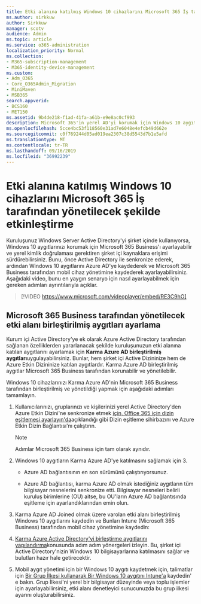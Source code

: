 ```yaml
---
title: Etki alanına katılmış Windows 10 cihazlarını Microsoft 365 İş tarafından yönetilecek şekilde etkinleştirme
ms.author: sirkkuw
author: Sirkkuw
manager: scotv
audience: Admin
ms.topic: article
ms.service: o365-administration
localization_priority: Normal
ms.collection:
- M365-subscription-management
- M365-identity-device-management
ms.custom:
- Adm_O365
- Core_O365Admin_Migration
- MiniMaven
- MSB365
search.appverid:
- BCS160
- MET150
ms.assetid: 9b4de218-f1ad-41fa-a61b-e9e8ac0cf993
description: Microsoft 365'in yerel AD'yi korumak için Windows 10 aygıtlarını nasıl koruyacağınızı öğrenin.
ms.openlocfilehash: 5cce4bc53f118560e31ad7e6048e4efcb49d662e
ms.sourcegitcommit: c0f769244d05ad019ea2307c38d5543d7b1e5afd
ms.translationtype: MT
ms.contentlocale: tr-TR
ms.lasthandoff: 09/16/2019
ms.locfileid: "36992239"
---
```

# <a name="enable-domain-joined-windows-10-devices-to-be-managed-by-microsoft-365-business"></a>Etki alanına katılmış Windows 10 cihazlarını Microsoft 365 İş tarafından yönetilecek şekilde etkinleştirme

Kuruluşunuz Windows Server Active Directory'yi şirket içinde kullanıyorsa, Windows 10 aygıtlarınızı korumak için Microsoft 365 Business'ı ayarlayabilir ve yerel kimlik doğrulaması gerektiren şirket içi kaynaklara erişimi sürdürebilirsiniz. Bunu, önce Active Directory ile senkronize ederek, ardından Windows 10 aygıtlarını Azure AD'ye kaydederek ve Microsoft 365 Business tarafından mobil cihaz yönetimine kaydederek ayarlayabilirsiniz.
Aşağıdaki video, bunu en yaygın senaryo için nasıl ayarlayabilmek için gereken adımları ayrıntılarıyla açıklar.

> [!VIDEO https://www.microsoft.com/videoplayer/embed/RE3C9hO]
  
## <a name="set-up-domain-joined-devices-to-be-managed-by-microsoft-365-business"></a>Microsoft 365 Business tarafından yönetilecek etki alanı birleştirilmiş aygıtları ayarlama

Kurum içi Active Directory'ye ek olarak Azure Active Directory tarafından sağlanan özelliklerden yararlanacak şekilde kuruluşunuzun etki alanına katılan aygıtlarını ayarlamak için **Karma Azure AD birleştirilmiş aygıtları**uygulayabilirsiniz. Bunlar, hem şirket içi Active Dizininize hem de Azure Etkin Dizininize katılan aygıtlardır. Karma Azure AD birleştirilmiş aygıtlar Microsoft 365 Business tarafından korunabilir ve yönetilebilir. 
  
Windows 10 cihazlarınızı Karma Azure AD'nin Microsoft 365 Business tarafından birleştirilmiş ve yönetildiği yapmak için aşağıdaki adımları tamamlayın.
  
1. Kullanıcılarınızı, gruplarınızı ve kişilerinizi yerel Active Directory'den Azure Etkin Dizini'ne senkronize etmek [için, Office 365 için dizin eşitlemesi ayarlayın'da](https://support.office.com/article/1b3b5318-6977-42ed-b5c7-96fa74b08846)açıklandığı gibi Dizin eşitleme sihirbazını ve Azure Etkin Dizin Bağlantısı'nı çalıştırın.
    
    > [!NOTE]
    > Adımlar Microsoft 365 Business için tam olarak aynıdır. 
  
2. Windows 10 aygıtların Karma Azure AD'ye katılmasını sağlamak için 3.

   - Azure AD bağlantısının en son sürümünü çalıştırıyorsunuz.

   - Azure AD bağlantısı, karma Azure AD olmak istediğiniz aygıtların tüm bilgisayar nesnelerini senkronize etti. Bilgisayar nesneleri belirli kuruluş birimlerine (OU) aitse, bu OU'ların Azure AD bağlantısında eşitleme için ayarlandıklarından emin olun.
    
3. Karma Azure AD Joined olmak üzere varolan etki alanı birleştirilmiş Windows 10 aygıtlarını kaydedin ve Bunları Intune (Microsoft 365 Business) tarafından mobil cihaz yönetimine kaydedin:
    
4. [Karma Azure Active Directory'yi birleştirme aygıtlarını yapılandırma](https://go.microsoft.com/fwlink/p/?linkid=872870)konusunda adım adım yönergeleri izleyin. Bu, şirket içi Active Directory'nizin Windows 10 bilgisayarlarına katılmasını sağlar ve bulutları hazır hale getirecektir.
    
5. Mobil aygıt yönetimi için bir Windows 10 aygıtı kaydetmek için, talimatlar için [Bir Grup İlkesi kullanarak Bir Windows 10 aygıtını Intune'a](https://go.microsoft.com/fwlink/p/?linkid=872871) kaydedin' e bakın. Grup İlkesi'ni yerel bir bilgisayar düzeyinde veya toplu işlemler için ayarlayabilirsiniz, etki alanı denetleyici sunucunuzda bu grup ilkesi ayarını oluşturabilirsiniz.